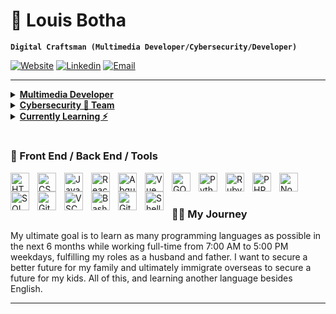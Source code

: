 # 🚀 Louis Botha

**`Digital Craftsman (Multimedia Developer/Cybersecurity/Developer)`**

[![Website](https://img.shields.io/badge/Website-3776AB?style=for-the-badge)](#)
[![Linkedin](https://img.shields.io/badge/LinkedIn-0077B5?style=for-the-badge&logo=linkedin&logoColor=white)](https://www.linkedin.com/in/louisbotha88/)
[![Email](https://img.shields.io/badge/Email-8B89CC?style=for-the-badge&logo=protonmail&logoColor=white)](mailto:louisdevbotha@proton.me)

---

<details>
  
<summary><b><u>Multimedia Developer</u></b></summary>

I design, print, develop, host, content creating for business in need of building there brand.

- 💻 [Botha Media Group](https://bothamediagroup.co.za): My personal business page

</details>

<details>
  
<summary><b><u>Cybersecurity 🔵 Team</u></b></summary>

I started with collecting certifications to help secure and teach people how to protect their digital business and identities.

- • [EC-Council] DFE, EHE, NDE,

- • [OPSWAT-Academy] Intor to CIP

- • [IriusRisk] Threat Modeling

- • [ISC2] Candidate

- • [Security-Blue-Team] Busy

</details>

<details>
  
<summary><b><u>Currently Learning ⚡️</u></b></summary>

I am interested in too many things spanning the realms of hacking, programming languages & learning Dutch, German.

- Learning alot of programming languages
- Writing security SOP's
- Hacking / Defending
- Learning and understanding as much as I can
- Mental Health
- Parenting

</details>

#

### 🧰 Front End / Back End / Tools

<img align="left" alt="HTML" width="30px" style="padding-right:10px;" src="https://cdn.jsdelivr.net/gh/devicons/devicon/icons/html5/html5-plain.svg" />
<img align="left" alt="CSS" width="30px" style="padding-right:10px;" src="https://cdn.jsdelivr.net/gh/devicons/devicon/icons/css3/css3-plain.svg" />
<img align="left" alt="JavaScript" width="30px" style="padding-right:10px;" src="https://cdn.jsdelivr.net/gh/devicons/devicon/icons/javascript/javascript-plain.svg" />
<img align="left" alt="React" width="30px" style="padding-right:10px;" src="https://cdn.jsdelivr.net/gh/devicons/devicon/icons/react/react-original.svg" />
<img align="left" alt="Abgular" width="30px" style="padding-right:10px;" src="https://cdn.jsdelivr.net/gh/devicons/devicon@latest/icons/angular/angular-original.svg" />
<img align="left" alt="Vue" width="30px" style="padding-right:10px;" src="https://cdn.jsdelivr.net/gh/devicons/devicon@latest/icons/vuejs/vuejs-original.svg" />
<img align="left" alt="GO" width="30px" style="padding-right:10px;" src="https://cdn.jsdelivr.net/gh/devicons/devicon@latest/icons/go/go-original-wordmark.svg" />
<img align="left" alt="Python" width="30px" style="padding-right:10px;" src="https://cdn.jsdelivr.net/gh/devicons/devicon/icons/python/python-plain.svg" />
<img align="left" alt="Ruby" width="30px" style="padding-right:10px;" src="https://cdn.jsdelivr.net/gh/devicons/devicon@latest/icons/ruby/ruby-plain.svg" />
<img align="left" alt="PHP" width="30px" style="padding-right:10px;" src="https://cdn.jsdelivr.net/gh/devicons/devicon@latest/icons/php/php-plain.svg" />
<img align="left" alt="Nodejs" width="30px" style="padding-right:10px;" src="https://cdn.jsdelivr.net/gh/devicons/devicon@latest/icons/nodejs/nodejs-original.svg" />
<img align="left" alt="SQL" width="30px" style="padding-right:10px;" src="https://cdn.jsdelivr.net/gh/devicons/devicon@latest/icons/mysql/mysql-original.svg" />
<img align="left" alt="GitHub" width="30px" style="padding-right:10px;" src="https://cdn.jsdelivr.net/gh/devicons/devicon/icons/github/github-original.svg" />
<img align="left" alt="VSCode" width="30px" style="padding-right:10px;" src="https://cdn.jsdelivr.net/gh/devicons/devicon@latest/icons/vscode/vscode-original.svg"/>
<img align="left" alt="Bash" width="30px" style="padding-right:10px;" src="https://cdn.jsdelivr.net/gh/devicons/devicon@latest/icons/bash/bash-original.svg"/>
<img align="left" alt="Git" width="30px" style="padding-right:10px;" src="https://cdn.jsdelivr.net/gh/devicons/devicon@latest/icons/git/git-original.svg"/>
<img align="left" alt="Shell" width="30px" style="padding-right:10px;" src="https://cdn.jsdelivr.net/gh/devicons/devicon@latest/icons/powershell/powershell-original.svg"/>
<br />

#

 <summary><h3>👨‍💻 My Journey</h3></summary>
   My ultimate goal is to learn as many programming languages as possible in the next 6 months while working full-time from 7:00 AM to 5:00 PM weekdays, fulfilling my roles as a husband and father. I want to secure a better future for my family and ultimately immigrate overseas to secure a future for my kids. All of this, and learning another language besides English. 

---